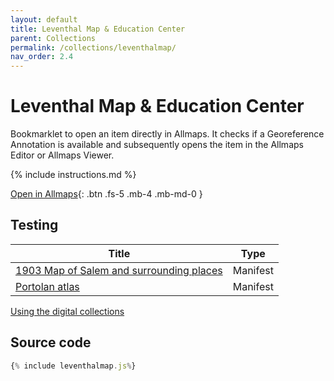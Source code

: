```yaml
---
layout: default
title: Leventhal Map & Education Center
parent: Collections
permalink: /collections/leventhalmap/
nav_order: 2.4
---
```

# Leventhal Map & Education Center
Bookmarklet to open an item directly in Allmaps. It checks if a Georeference Annotation is available and subsequently opens the item in the Allmaps Editor or Allmaps Viewer.

{% include instructions.md %}

<a href="{% include leventhalmap.min.js%}">Open in Allmaps</a>{: .btn .fs-5 .mb-4 .mb-md-0 }

## Testing

| Title | Type |
| --- | --- |
| [1903 Map of Salem and surrounding places](https://collections.leventhalmap.org/search/commonwealth:x059cb867) | Manifest |
| [Portolan atlas](https://collections.leventhalmap.org/search/commonwealth:q524n163k) | Manifest |

[Using the digital collections](https://www.leventhalmap.org/collections/digital-collections/)

## Source code

```js
{% include leventhalmap.js%}
```